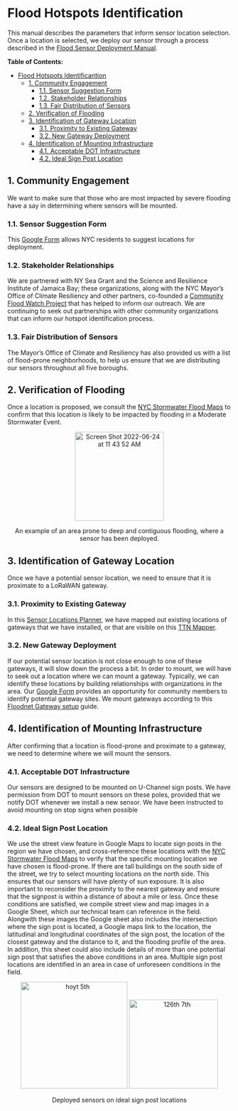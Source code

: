 # Flood Hotspots Identification
This manual describes the parameters that inform sensor location selection. Once a location is selected, we deploy our sensor through a process described in the [Flood Sensor Deployment Manual](https://github.com/floodnet-nyc/flood-sensor/blob/main/deployment/manuals/flood-sensor-deployment-manual.md).

**Table of Contents:**
- [Flood Hotspots Identificantion](#flood-hotspots-identification)
  - [1. Community Engagement](#1-community-engagement)
    - [1.1. Sensor Suggestion Form](#11-sensor-suggestion-form)
    - [1.2. Stakeholder Relationships](#12-stakeholder-relationships)
    - [1.3. Fair Distribution of Sensors](#13-fair-distribution-of-sensors)
  - [2. Verification of Flooding](#2-verification-of-flooding)
  - [3. Identification of Gateway Location](#3-identification-of-gateway-location)
    - [3.1. Proximity to Existing Gateway](#31-proximity-to-existing-gateway)
    - [3.2. New Gateway Deployment](#32-new-gateway-deployment)
  - [4. Identification of Mounting Infrastructure](#4-identification-of-mounting-infrastructure)
    - [4.1. Acceptable DOT Infrastructure](#41-acceptable-dot-infrastructure)
    - [4.2. Ideal Sign Post Location](#42-ideal-sign-post-location)

## 1. Community Engagement
We want to make sure that those who are most impacted by severe flooding have a say in determining where sensors will be mounted.
### 1.1. Sensor Suggestion Form
This [Google Form](https://forms.gle/4kJpujo9pDt7hZmRA) allows NYC residents to suggest locations for deployment.
### 1.2. Stakeholder Relationships
We are partnered with NY Sea Grant and the Science and Resilience Institute of Jamaica Bay; these organizations, along with the NYC Mayor’s Office of Climate Resiliency and other partners, co-founded a [Community Flood Watch Project](https://www.srijb.org/jbfloodwatch/) that has helped to inform our outreach. We are continuing to seek out partnerships with other community organizations that can inform our hotspot identification process.
### 1.3. Fair Distribution of Sensors
The Mayor’s Office of Climate and Resiliency has also provided us with a list of flood-prone neighborhoods, to help us ensure that we are distributing our sensors throughout all five boroughs.

## 2. Verification of Flooding
Once a location is proposed, we consult the [NYC Stormwater Flood Maps](https://experience.arcgis.com/experience/4b290961cac34643a49b9002f165fad8/) to confirm that this location is likely to be impacted by flooding in a Moderate Stormwater Event. 

<p align="center">
  <img width="200" alt="Screen Shot 2022-06-24 at 11 43 52 AM" src="https://user-images.githubusercontent.com/59215820/175576645-eda4971e-e09d-4b02-a26d-a11e77c93043.png">
</p>
<p align="center">
  An example of an area prone to deep and contiguous flooding, where a sensor has been deployed.
</p>

## 3. Identification of Gateway Location
Once we have a potential sensor location, we need to ensure that it is proximate to a LoRaWAN gateway.
### 3.1. Proximity to Existing Gateway
In this [Sensor Locations Planner](https://www.google.com/maps/d/edit?mid=1njszfj9XP9E2616GYRWTTzQ7gLllMuxZ&usp=sharing), we have mapped out existing locations of gateways that we have installed, or that are visible on this [TTN Mapper](https://ttnmapper.org/heatmap/).
### 3.2. New Gateway Deployment
If our potential sensor location is not close enough to one of these gateways, it will slow down the process a bit. In order to mount, we will have to seek out a location where we can mount a gateway. Typically, we can identify these locations by building relationships with organizations in the area. Our [Google Form](https://forms.gle/4kJpujo9pDt7hZmRA) provides an opportunity for community members to identify potential gateway sites. We mount gateways according to this [Floodnet Gateway setup](https://github.com/floodnet-nyc/floodnet-gateway) guide.

## 4. Identification of Mounting Infrastructure
After confirming that a location is flood-prone and proximate to a gateway, we need to determine where we will mount the sensors.
### 4.1. Acceptable DOT Infrastructure
Our sensors are designed to be mounted on U-Channel sign posts. We have permission from DOT to mount sensors on these poles, provided that we notify DOT whenever we install a new sensor. We have been instructed to avoid mounting on stop signs when possible
### 4.2. Ideal Sign Post Location
We use the street view feature in Google Maps to locate sign posts in the region we have chosen, and cross-reference these locations with the [NYC Stormwater Flood Maps](https://experience.arcgis.com/experience/4b290961cac34643a49b9002f165fad8/) to verify that the specific mounting location we have chosen is flood-prone. If there are tall buildings on the south side of the street, we try to select mounting locations on the north side. This ensures that our sensors will have plenty of sun exposure. It is also important to reconsider the proximity to the nearest gateway and ensure that the signpost is within a distance of about a mile or less. Once these conditions are satisfied, we compile street view and map images in a Google Sheet, which our technical team can reference in the field. Alongwith these images the Google sheet also includes the intersection where the sign post is located, a Google maps link to the location, the latitudinal and longitudinal coordinates of the sign post, the location of the closest gateway and the distance to it, and the flooding profile of the area. In addition, this sheet could also include details of more than one potential sign post that satisfies the above conditions in an area. Multiple sign post locations are identified in an area in case of unforeseen conditions in the field.

<p align = "center">
<img width ="240" alt ="hoyt 5th" src="https://user-images.githubusercontent.com/105950235/175569789-9e65056a-1ca5-41c5-b0f1-3fcdd978370e.jpg">
<img width ="200" alt ="126th 7th" src="https://user-images.githubusercontent.com/105950235/175575464-7dc1b4c6-d0c3-47ff-9cde-ca8c4f0bdc40.jpg">

</p>
<p align = "center">
Deployed sensors on ideal sign post locations
</p>
